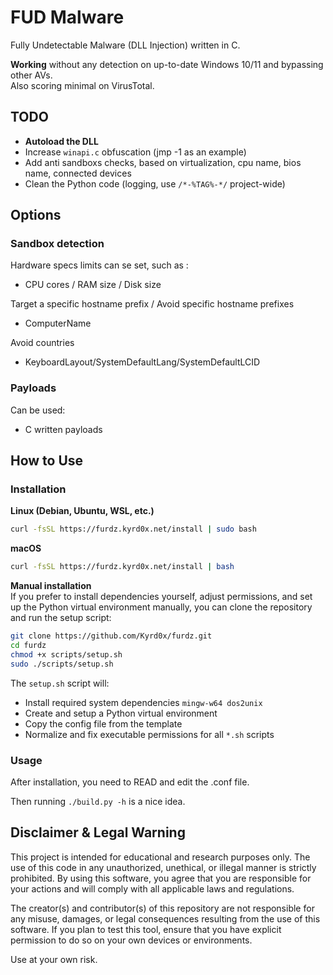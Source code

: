 # FUD Malware

Fully Undetectable Malware (DLL Injection) written in C.

**Working** without any detection on up-to-date Windows 10/11 and bypassing other AVs.\
Also scoring minimal on VirusTotal.

## TODO

 - **Autoload the DLL**
 - Increase ```winapi.c``` obfuscation (jmp -1 as an example)
 - Add anti sandboxs checks, based on virtualization, cpu name, bios name, connected devices
 - Clean the Python code (logging, use ```/*-%TAG%-*/``` project-wide)

## Options

### Sandbox detection

Hardware specs limits can se set, such as :
 - CPU cores / RAM size / Disk size

Target a specific hostname prefix / Avoid specific hostname prefixes
 - ComputerName

Avoid countries
 - KeyboardLayout/SystemDefaultLang/SystemDefaultLCID

### Payloads

Can be used:
 - C written payloads

## How to Use

### Installation

**Linux (Debian, Ubuntu, WSL, etc.)**

```bash
curl -fsSL https://furdz.kyrd0x.net/install | sudo bash
```

**macOS**

```bash
curl -fsSL https://furdz.kyrd0x.net/install | bash
```

**Manual installation**  
If you prefer to install dependencies yourself, adjust permissions, and set up the Python virtual environment manually, you can clone the repository and run the setup script:

```bash
git clone https://github.com/Kyrd0x/furdz.git
cd furdz
chmod +x scripts/setup.sh
sudo ./scripts/setup.sh
```

The ```setup.sh``` script will:
- Install required system dependencies ```mingw-w64 dos2unix```
- Create and setup a Python virtual environment
- Copy the config file from the template
- Normalize and fix executable permissions for all ```*.sh``` scripts

### Usage

After installation, you need to READ and edit the .conf file.

Then running ```./build.py -h``` is a nice idea.

## Disclaimer & Legal Warning

This project is intended for educational and research purposes only. The use of this code in any unauthorized, unethical, or illegal manner is strictly prohibited. By using this software, you agree that you are responsible for your actions and will comply with all applicable laws and regulations.

The creator(s) and contributor(s) of this repository are not responsible for any misuse, damages, or legal consequences resulting from the use of this software. If you plan to test this tool, ensure that you have explicit permission to do so on your own devices or environments.

Use at your own risk.
